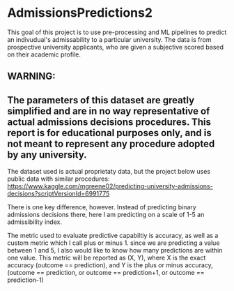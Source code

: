 # AdmissionsPredictions2
This goal of this project is to use pre-processing and ML pipelines to predict an indivudual's admissability to a particular university. 
The data is from prospective university applicants, who are given a subjective scored based on their academic profile. 

WARNING:
--------
The parameters of this dataset are greatly simplified and are in no way representative of actual admissions decisions procedures. This report is for educational purposes only, and is not meant to represent any procedure adopted by any university. 
--------


The dataset used is actual proprietaty data, but the project below uses public data with similar procedures: 
https://www.kaggle.com/mgreene02/predicting-university-admissions-decisions?scriptVersionId=6991775

There is one key difference, however. Instead of predicting binary admissions decisions there, here I am predicting on a scale of 1-5 an admissibility index. 

The metric used to evaluate predictive capabiltiy is accuracy, as well as a custom metric which I call plus or minus 1. since we are predicting a value between 1 and 5, I also would like to know how many predictions are within one value. 
This metric will be reported as (X, Y), where X is the exact accuracy (outcome == prediction), and Y is the plus or minus accuracy, (outcome == prediction, or outcome == prediction+1, or outcome == prediction-1)
